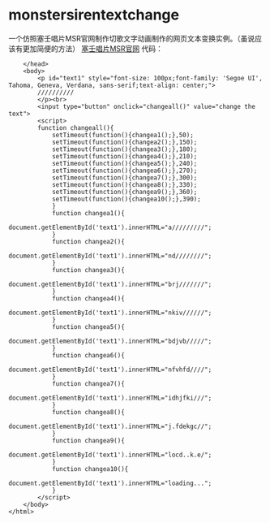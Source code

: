 # monstersirentextchange
一个仿照塞壬唱片MSR官网制作切歌文字动画制作的网页文本变换实例。（虽说应该有更加简便的方法）
<a href="https://monster-siren.hypergryph.com/about">塞壬唱片MSR官网</a>
代码：
    <!DOCTYPE html>
    <html>
        <head>
            <meta charset="gbk">
            <title>text change test</title>
    
        </head>
        <body>
            <p id="text1" style="font-size: 100px;font-family: 'Segoe UI', Tahoma, Geneva, Verdana, sans-serif;text-align: center;">
            //////////
            </p><br>
            <input type="button" onclick="changeall()" value="change the text">
            <script>
            function changeall(){
                setTimeout(function(){changea1();},50);
                setTimeout(function(){changea2();},150);
                setTimeout(function(){changea3();},180);
                setTimeout(function(){changea4();},210);
                setTimeout(function(){changea5();},240);
                setTimeout(function(){changea6();},270);
                setTimeout(function(){changea7();},300);
                setTimeout(function(){changea8();},330);
                setTimeout(function(){changea9();},360);
                setTimeout(function(){changea10();},390);
                }
                function changea1(){
                    document.getElementById('text1').innerHTML="a/////////";
                }
                function changea2(){
                    document.getElementById('text1').innerHTML="nd////////";
                }
                function changea3(){
                    document.getElementById('text1').innerHTML="brj///////";
                }
                function changea4(){
                    document.getElementById('text1').innerHTML="nkiv//////";
                }
                function changea5(){
                    document.getElementById('text1').innerHTML="bdjvb/////";
                }
                function changea6(){
                    document.getElementById('text1').innerHTML="nfvhfd////";
                }
                function changea7(){
                    document.getElementById('text1').innerHTML="idhjfki///";
                }
                function changea8(){
                    document.getElementById('text1').innerHTML="j.fdekgc//";
                }
                function changea9(){
                    document.getElementById('text1').innerHTML="locd..k.e/";
                }
                function changea10(){
                    document.getElementById('text1').innerHTML="loading...";
                }
            </script>
        </body>
    </html>
